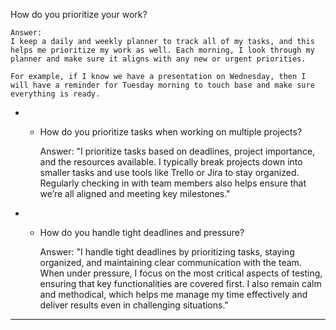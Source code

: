How do you prioritize your work? 

	Answer:
	I keep a daily and weekly planner to track all of my tasks, and this helps me prioritize my work as well. Each morning, I look through my planner and make sure it aligns with any new or urgent priorities. 

	For example, if I know we have a presentation on Wednesday, then I will have a reminder for Tuesday morning to touch base and make sure everything is ready.


* - How do you prioritize tasks when working on multiple projects?

	Answer:
	"I prioritize tasks based on deadlines, project importance, and the resources available. I typically break projects down into smaller tasks and use tools like Trello or Jira to stay organized. Regularly checking in with team members also helps ensure that we’re all aligned and meeting key milestones."


* - How do you handle tight deadlines and pressure?

	Answer:
	"I handle tight deadlines by prioritizing tasks, staying organized, and maintaining clear communication with the team. When under pressure, I focus on the most critical aspects of testing, ensuring that key functionalities are covered first. I also remain calm and methodical, which helps me manage my time effectively and deliver results even in challenging situations."





















































----